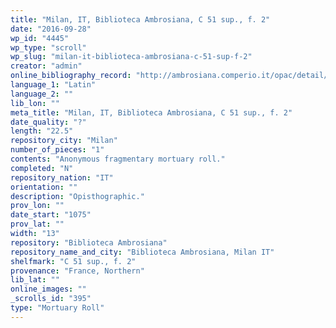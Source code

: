```yaml
---
title: "Milan, IT, Biblioteca Ambrosiana, C 51 sup., f. 2"
date: "2016-09-28"
wp_id: "4445"
wp_type: "scroll"
wp_slug: "milan-it-biblioteca-ambrosiana-c-51-sup-f-2"
creator: "admin"
online_bibliography_record: "http://ambrosiana.comperio.it/opac/detail/view/ambro:catalog:67893"
language_1: "Latin"
language_2: ""
lib_lon: ""
meta_title: "Milan, IT, Biblioteca Ambrosiana, C 51 sup., f. 2"
date_quality: "?"
length: "22.5"
repository_city: "Milan"
number_of_pieces: "1"
contents: "Anonymous fragmentary mortuary roll."
completed: "N"
repository_nation: "IT"
orientation: ""
description: "Opisthographic."
prov_lon: ""
date_start: "1075"
prov_lat: ""
width: "13"
repository: "Biblioteca Ambrosiana"
repository_name_and_city: "Biblioteca Ambrosiana, Milan IT"
shelfmark: "C 51 sup., f. 2"
provenance: "France, Northern"
lib_lat: ""
online_images: ""
_scrolls_id: "395"
type: "Mortuary Roll"
---
```



